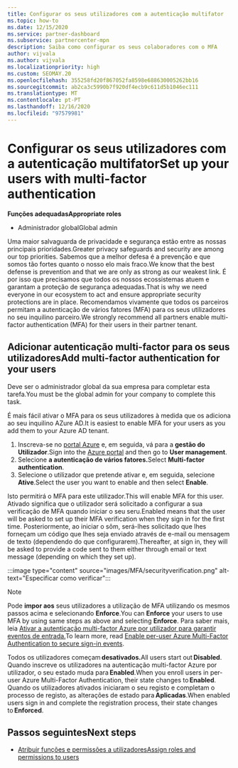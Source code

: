 ```yaml
---
title: Configurar os seus utilizadores com a autenticação multifator
ms.topic: how-to
ms.date: 12/15/2020
ms.service: partner-dashboard
ms.subservice: partnercenter-mpn
description: Saiba como configurar os seus colaboradores com o MFA
author: vijvala
ms.author: vijvala
ms.localizationpriority: high
ms.custom: SEOMAY.20
ms.openlocfilehash: 355258fd20f867052fa8598e688630005262bb16
ms.sourcegitcommit: ab2ca3c5990b7f920df4ecb9c611d5b1046ec111
ms.translationtype: MT
ms.contentlocale: pt-PT
ms.lasthandoff: 12/16/2020
ms.locfileid: "97579981"
---
```

# <a name="set-up-your-users-with-multi-factor-authentication"></a><span data-ttu-id="df58a-103">Configurar os seus utilizadores com a autenticação multifator</span><span class="sxs-lookup"><span data-stu-id="df58a-103">Set up your users with multi-factor authentication</span></span>

<span data-ttu-id="df58a-104">**Funções adequadas**</span><span class="sxs-lookup"><span data-stu-id="df58a-104">**Appropriate roles**</span></span>

- <span data-ttu-id="df58a-105">Administrador global</span><span class="sxs-lookup"><span data-stu-id="df58a-105">Global admin</span></span>

<span data-ttu-id="df58a-106">Uma maior salvaguarda de privacidade e segurança estão entre as nossas principais prioridades.</span><span class="sxs-lookup"><span data-stu-id="df58a-106">Greater privacy safeguards and security are among our top priorities.</span></span> <span data-ttu-id="df58a-107">Sabemos que a melhor defesa é a prevenção e que somos tão fortes quanto o nosso elo mais fraco.</span><span class="sxs-lookup"><span data-stu-id="df58a-107">We know that the best defense is prevention and that we are only as strong as our weakest link.</span></span> <span data-ttu-id="df58a-108">É por isso que precisamos que todos os nossos ecossistemas atuem e garantam a proteção de segurança adequadas.</span><span class="sxs-lookup"><span data-stu-id="df58a-108">That is why we need everyone in our ecosystem to act and ensure appropriate security protections are in place.</span></span> <span data-ttu-id="df58a-109">Recomendamos vivamente que todos os parceiros permitam a autenticação de vários fatores (MFA) para os seus utilizadores no seu inquilino parceiro.</span><span class="sxs-lookup"><span data-stu-id="df58a-109">We strongly recommend all partners enable multi-factor authentication (MFA) for their users in their partner tenant.</span></span> 

## <a name="add-multi-factor-authentication-for-your-users"></a><span data-ttu-id="df58a-110">Adicionar autenticação multi-factor para os seus utilizadores</span><span class="sxs-lookup"><span data-stu-id="df58a-110">Add multi-factor authentication for your users</span></span>

<span data-ttu-id="df58a-111">Deve ser o administrador global da sua empresa para completar esta tarefa.</span><span class="sxs-lookup"><span data-stu-id="df58a-111">You must be the global admin for your company to complete this task.</span></span>

<span data-ttu-id="df58a-112">É mais fácil ativar o MFA para os seus utilizadores à medida que os adiciona ao seu inquilino AZure AD.</span><span class="sxs-lookup"><span data-stu-id="df58a-112">It is easiest to enable MFA for your users as you add them to your Azure AD tenant.</span></span>

1. <span data-ttu-id="df58a-113">Inscreva-se no [portal Azure](https://portal.azure.com) e, em seguida, vá para a **gestão do Utilizador**.</span><span class="sxs-lookup"><span data-stu-id="df58a-113">Sign into the [Azure portal](https://portal.azure.com) and then go to **User management**.</span></span>
1. <span data-ttu-id="df58a-114">Selecione **a autenticação de vários fatores.**</span><span class="sxs-lookup"><span data-stu-id="df58a-114">Select **Multi-factor authentication**.</span></span>
1. <span data-ttu-id="df58a-115">Selecione o utilizador que pretende ativar e, em seguida, selecione **Ative**.</span><span class="sxs-lookup"><span data-stu-id="df58a-115">Select the user you want to enable and then select **Enable**.</span></span>

<span data-ttu-id="df58a-116">Isto permitirá o MFA para este utilizador.</span><span class="sxs-lookup"><span data-stu-id="df58a-116">This will enable MFA for this user.</span></span> <span data-ttu-id="df58a-117">Ativado significa que o utilizador será solicitado a configurar a sua verificação de MFA quando iniciar o seu seru.</span><span class="sxs-lookup"><span data-stu-id="df58a-117">Enabled means that the user will be asked to set up their MFA verification when they sign in for the first time.</span></span> <span data-ttu-id="df58a-118">Posteriormente, ao iniciar o sôm, será-lhes solicitado que lhes forneçam um código que lhes seja enviado através de e-mail ou mensagem de texto (dependendo do que configurarem).</span><span class="sxs-lookup"><span data-stu-id="df58a-118">Thereafter, at sign in, they will be asked to provide a code sent to them either through email or text message (depending on which they set up).</span></span>  

:::image type="content" source="images/MFA/securityverification.png" alt-text="Especificar como verificar":::

>[!NOTE]
><span data-ttu-id="df58a-120">Pode **impor aos** seus utilizadores a utilização de MFA utilizando os mesmos passos acima e selecionando **Enforce**.</span><span class="sxs-lookup"><span data-stu-id="df58a-120">You can **Enforce** your users to use MFA by using same steps as above and selecting **Enforce**.</span></span> <span data-ttu-id="df58a-121">Para saber mais, leia [Ativar a autenticação multi-factor Azure por utilizador para garantir eventos de entrada.](https://docs.microsoft.com/azure/active-directory/authentication/howto-mfa-userstates)</span><span class="sxs-lookup"><span data-stu-id="df58a-121">To learn more, read [Enable per-user Azure Multi-Factor Authentication to secure sign-in events](https://docs.microsoft.com/azure/active-directory/authentication/howto-mfa-userstates).</span></span> 

<span data-ttu-id="df58a-122">Todos os utilizadores começam **desativados.**</span><span class="sxs-lookup"><span data-stu-id="df58a-122">All users start out **Disabled**.</span></span> <span data-ttu-id="df58a-123">Quando inscreve os utilizadores na autenticação multi-factor Azure por utilizador, o seu estado muda para **Enabled**.</span><span class="sxs-lookup"><span data-stu-id="df58a-123">When you enroll users in per-user Azure Multi-Factor Authentication, their state changes to **Enabled**.</span></span> <span data-ttu-id="df58a-124">Quando os utilizadores ativados iniciaram o seu registo e completam o processo de registo, as alterações de estado para **Aplicadas**.</span><span class="sxs-lookup"><span data-stu-id="df58a-124">When enabled users sign in and complete the registration process, their state changes to **Enforced**.</span></span> 

## <a name="next-steps"></a><span data-ttu-id="df58a-125">Passos seguintes</span><span class="sxs-lookup"><span data-stu-id="df58a-125">Next steps</span></span>

- [<span data-ttu-id="df58a-126">Atribuir funções e permissões a utilizadores</span><span class="sxs-lookup"><span data-stu-id="df58a-126">Assign roles and permissions to users</span></span>](permissions-overview.md)

